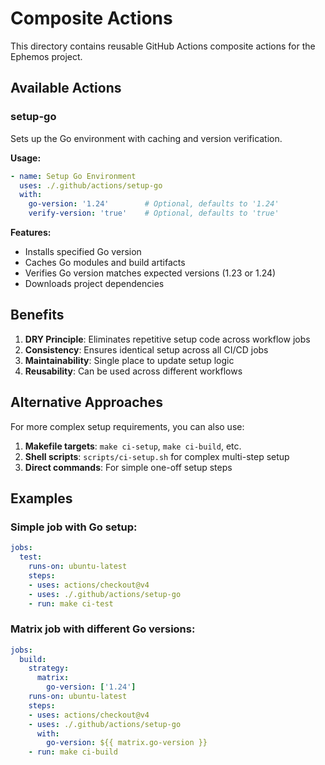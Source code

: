 # Composite Actions

This directory contains reusable GitHub Actions composite actions for the Ephemos project.

## Available Actions

### setup-go

Sets up the Go environment with caching and version verification.

**Usage:**
```yaml
- name: Setup Go Environment
  uses: ./.github/actions/setup-go
  with:
    go-version: '1.24'        # Optional, defaults to '1.24'
    verify-version: 'true'    # Optional, defaults to 'true'
```

**Features:**
- Installs specified Go version
- Caches Go modules and build artifacts
- Verifies Go version matches expected versions (1.23 or 1.24)
- Downloads project dependencies


## Benefits

1. **DRY Principle**: Eliminates repetitive setup code across workflow jobs
2. **Consistency**: Ensures identical setup across all CI/CD jobs
3. **Maintainability**: Single place to update setup logic
4. **Reusability**: Can be used across different workflows

## Alternative Approaches

For more complex setup requirements, you can also use:

1. **Makefile targets**: `make ci-setup`, `make ci-build`, etc.
2. **Shell scripts**: `scripts/ci-setup.sh` for complex multi-step setup
3. **Direct commands**: For simple one-off setup steps

## Examples

### Simple job with Go setup:
```yaml
jobs:
  test:
    runs-on: ubuntu-latest
    steps:
    - uses: actions/checkout@v4
    - uses: ./.github/actions/setup-go
    - run: make ci-test
```

### Matrix job with different Go versions:
```yaml
jobs:
  build:
    strategy:
      matrix:
        go-version: ['1.24']
    runs-on: ubuntu-latest
    steps:
    - uses: actions/checkout@v4
    - uses: ./.github/actions/setup-go
      with:
        go-version: ${{ matrix.go-version }}
    - run: make ci-build
```